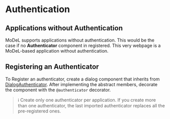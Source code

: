 # Authentication

## Applications without Authentication
MoDeL supports applications without authentication. This would be the case if no **Authenticator** component in registered. This very webpage is a MoDeL-based application without authentication.

## Registering an Authenticator
To Register an authenticator, create a dialog component that inherits from [DialogAuthenticator](../components/DialogAuthenticator). After implementing the abstract members, decorate the component with the `@authenticator` decorator.

> ℹ Create only one authenticator per application. If you create more than one authenticator, the last imported authenticator replaces all the pre-registered ones.